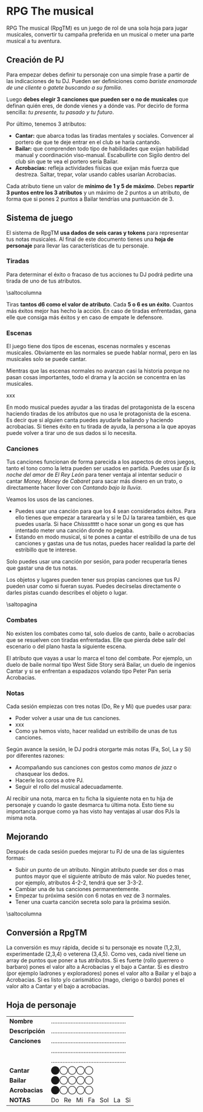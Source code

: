 # RPG The musical 

RPG The musical (RpgTM) es un juego de rol de una sola hoja para jugar musicales, convertir tu campaña preferida en un musical o meter una parte musical a tu aventura.

## Creación de PJ

Para empezar debes definir tu personaje con una simple frase a partir de las indicaciones de tu DJ. Pueden ser definiciones como _bariste enamorade de une cliente_ o _gatete buscando a su familia_.

Luego **debes elegir 3 canciones que pueden ser o no de musicales** que definan quién eres, de donde vienes y a dónde vas. Por decirlo de forma sencilla: _tu presente, tu pasado y tu futuro_.

Por último, tenemos 3 atributos:

* **Cantar:** que abarca todas las tiradas mentales y sociales. Convencer al portero de que te deje entrar en el club se haría cantando.
* **Bailar:** que comprenden todo tipo de habilidades que exijan habilidad manual y coordinación viso-manual. Escabullirte con Sigilo dentro del club sin que te vea el portero sería Bailar.
* **Acrobacias:** refleja actividades físicas que exijan más fuerza que destreza. Saltar, trepar, volar usando cables usarían Acrobacias.

Cada atributo tiene un valor de  **mínimo de 1 y 5 de máximo**. Debes **repartir 3 puntos entre los 3 atributos** y un máximo de 2 puntos a un atributo, de forma que si pones 2 puntos a Bailar tendrías una puntuación de 3.

## Sistema de juego

El sistema de RpgTM **usa dados de seis caras y tokens** para representar tus notas musicales. Al final de este documento tienes una **hoja de personaje** para llevar las características de tu personaje.

### Tiradas

Para determinar el éxito o fracaso de tus acciones tu DJ podrá pedirte una tirada de uno de tus atributos. 

\saltocolumna

Tiras **tantos d6 como el valor de atributo**. Cada **5 o 6 es un éxito**. Cuantos más éxitos mejor has hecho la acción. En caso de tiradas enfrentadas, gana elle que consiga más éxitos y en caso de empate le defensore.

### Escenas

El juego tiene dos tipos de escenas, escenas normales y escenas musicales. Obviamente en las normales se puede hablar normal, pero en las musicales solo se puede cantar.

Mientras que las escenas normales no avanzan casi la historia porque no pasan cosas importantes, todo el drama y la acción se concentra en las musicales.

xxx

En modo musical puedes ayudar a las tiradas del protagonista de la escena haciendo tiradas de los atributos que no usa le protagonista de la escena. Es decir que si alguien canta puedes ayudarle bailando y haciendo acrobacias. Si tienes éxito en tu tirada de ayuda, la persona a la que apoyas puede volver a tirar uno de sus dados si lo necesita.

### Canciones

Tus canciones funcionan de forma parecida a los aspectos de otros juegos, tanto el tono como la letra pueden ser usados en partida. Puedes usar _Es la noche del amor_ de _El Rey León_ para tener ventaja al intentar seducir o cantar _Money, Money_ de _Cabaret_ para sacar más dinero en un trato, o directamente hacer llover con _Cantando bajo la lluvia_.

Veamos los usos de las canciones. 

* Puedes usar una canción para que los 4 sean considerados éxitos. Para ello tienes que empezar a tararearla y si le DJ la tararea también, es que puedes usarla. Si hace _Chisssttttt_ o hace sonar un gong es que has intentado meter una canción donde no pegaba.
* Estando en modo musical, si te pones a cantar el estribillo de una de tus canciones y gastas una de tus notas, puedes hacer realidad la parte del estribillo que te interese. 

Solo puedes usar una canción por sesión, para poder recuperarla tienes que gastar una de tus notas.

Los objetos y lugares pueden tener sus propias canciones que tus PJ pueden usar como si fueran suyas. Puedes decírselas directamente o darles pistas cuando describes el objeto o lugar.

\saltopagina

### Combates

No existen los combates como tal, solo duelos de canto, baile o acrobacias que se resuelven con tiradas enfrentadas. Elle que pierda debe salir del escenario o del plano hasta la siguiente escena.

El atributo que vayas a usar lo marca el tono del combate. Por ejemplo, un duelo de baile normal tipo West Side Story será Bailar, un duelo de ingenios Cantar y si se enfrentan a espadazos volando tipo Peter Pan sería Acrobacias.

### Notas

Cada sesión empiezas con tres notas (Do, Re y Mi) que puedes usar para:

* Poder volver a usar una de tus canciones.
* xxx
* Como ya hemos visto, hacer realidad un estribillo de unas de tus canciones.

Según avance la sesión, le DJ podrá otorgarte más notas (Fa, Sol, La y Si) por diferentes razones:

* Acompañando sus canciones con gestos como _manos de jazz_ o chasquear los dedos.
* Hacerle los coros a otre PJ.
* Seguir el rollo del musical adecuadamente.

Al recibir una nota, marca en tu ficha la siguiente nota en tu hija de personaje y cuando lo gaste desmarca tu última nota. Esto tiene su importancia porque como ya has visto hay ventajas al usar dos PJs la misma nota.

## Mejorando

Después de cada sesión puedes mejorar tu PJ de una de las siguientes formas:

* Subir un punto de un atributo. Ningún atributo puede ser dos o mas puntos mayor que el siguiente atributo de más valor. No puedes tener, por ejemplo, atributos 4-2-2, tendrá que ser 3-3-2.
* Cambiar una de tus canciones permanentemente.
* Empezar tu próxima sesión con 6 notas en vez de 3 normales.
* Tener una cuarta canción secreta solo para la próxima sesión.

\saltocolumna

## Conversión a RpgTM

La conversión es muy rápida, decide si tu personaje es novate (1,2,3), experimentade (2,3,4) o veterena (3,4,5). Como ves, cada nivel tiene un array de puntos que poner a tus atributos. Si es fuerte (rollo guerrero o barbaro) pones el valor alto a Acrobacias y el bajo a Cantar. Si es diestro (por ejemplo ladrones y exploradores) pones el valor alto a Bailar y el bajo a Acrobacias. Si es listo y/o carismático (mago, clerigo o bardo) pones el valor alto a Cantar y el bajo a acrobacias.  

## Hoja de personaje

|||
|---|---|
|**Nombre**|..............................................|
|**Descripción**|..............................................|
|**Canciones**|..............................................|
| |..............................................|
| |..............................................|
|**Cantar**|⬤◯◯◯◯|
|**Bailar**|⬤◯◯◯◯|
|**Acrobacias**|⬤◯◯◯◯|
|**NOTAS**|Do &nbsp; Re &nbsp; Mi &nbsp; Fa &nbsp; Sol &nbsp; La &nbsp; Si|
